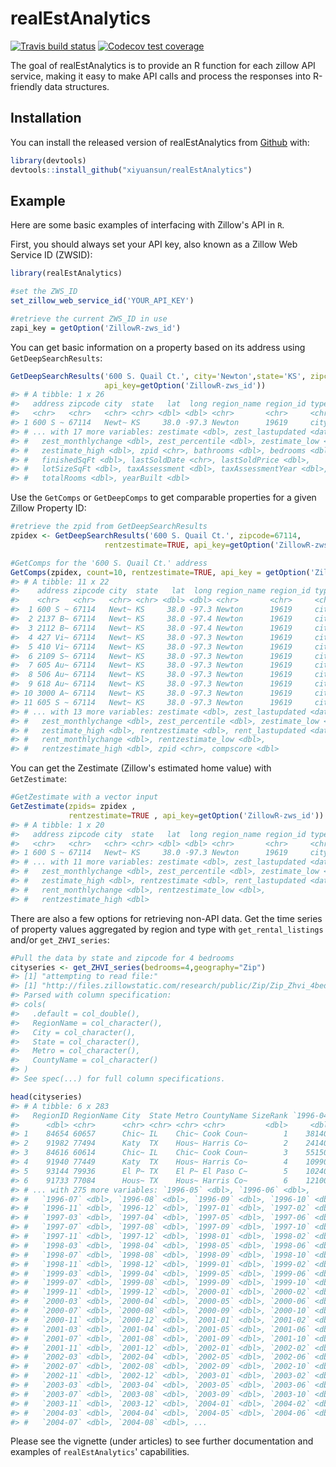 
<!-- README.md is generated from README.Rmd. Please edit that file -->
realEstAnalytics
================

<!-- badges: start -->
[![Travis build status](https://travis-ci.org/xiyuansun/realEstAnalytics.svg?branch=master)](https://travis-ci.org/xiyuansun/realEstAnalytics) [![Codecov test coverage](https://codecov.io/gh/xiyuansun/realEstAnalytics/branch/master/graph/badge.svg)](https://codecov.io/gh/xiyuansun/realEstAnalytics?branch=master) <!-- badges: end -->

The goal of realEstAnalytics is to provide an R function for each zillow API service, making it easy to make API calls and process the responses into R-friendly data structures.

Installation
------------

You can install the released version of realEstAnalytics from [Github](https://github.com) with:

``` r
library(devtools)
devtools::install_github("xiyuansun/realEstAnalytics")
```

Example
-------

Here are some basic examples of interfacing with Zillow's API in `R`.

First, you should always set your API key, also known as a Zillow Web Service ID (ZWSID):

``` r
library(realEstAnalytics)

#set the ZWS_ID
set_zillow_web_service_id('YOUR_API_KEY')
```

``` r
#retrieve the current ZWS_ID in use
zapi_key = getOption('ZillowR-zws_id')
```

You can get basic information on a property based on its address using `GetDeepSearchResults`:

``` r
GetDeepSearchResults('600 S. Quail Ct.', city='Newton',state='KS', zipcode=NULL,
                     api_key=getOption('ZillowR-zws_id'))
#> # A tibble: 1 x 26
#>   address zipcode city  state   lat  long region_name region_id type 
#>   <chr>   <chr>   <chr> <chr> <dbl> <dbl> <chr>       <chr>     <chr>
#> 1 600 S ~ 67114   Newt~ KS     38.0 -97.3 Newton      19619     city 
#> # ... with 17 more variables: zestimate <dbl>, zest_lastupdated <date>,
#> #   zest_monthlychange <dbl>, zest_percentile <dbl>, zestimate_low <dbl>,
#> #   zestimate_high <dbl>, zpid <chr>, bathrooms <dbl>, bedrooms <dbl>,
#> #   finishedSqFt <dbl>, lastSoldDate <chr>, lastSoldPrice <dbl>,
#> #   lotSizeSqFt <dbl>, taxAssessment <dbl>, taxAssessmentYear <dbl>,
#> #   totalRooms <dbl>, yearBuilt <dbl>
```

Use the `GetComps` or `GetDeepComps` to get comparable properties for a given Zillow Property ID:

``` r
#retrieve the zpid from GetDeepSearchResults
zpidex <- GetDeepSearchResults('600 S. Quail Ct.', zipcode=67114,
                     rentzestimate=TRUE, api_key=getOption('ZillowR-zws_id'))$zpid

#GetComps for the '600 S. Quail Ct.' address
GetComps(zpidex, count=10, rentzestimate=TRUE, api_key = getOption('ZillowR-zws_id'))
#> # A tibble: 11 x 22
#>    address zipcode city  state   lat  long region_name region_id type 
#>    <chr>   <chr>   <chr> <chr> <dbl> <dbl> <chr>       <chr>     <chr>
#>  1 600 S ~ 67114   Newt~ KS     38.0 -97.3 Newton      19619     city 
#>  2 2137 B~ 67114   Newt~ KS     38.0 -97.4 Newton      19619     city 
#>  3 2112 B~ 67114   Newt~ KS     38.0 -97.4 Newton      19619     city 
#>  4 427 Vi~ 67114   Newt~ KS     38.0 -97.3 Newton      19619     city 
#>  5 410 Vi~ 67114   Newt~ KS     38.0 -97.3 Newton      19619     city 
#>  6 2109 S~ 67114   Newt~ KS     38.0 -97.3 Newton      19619     city 
#>  7 605 Au~ 67114   Newt~ KS     38.0 -97.3 Newton      19619     city 
#>  8 506 Au~ 67114   Newt~ KS     38.0 -97.3 Newton      19619     city 
#>  9 618 Au~ 67114   Newt~ KS     38.0 -97.3 Newton      19619     city 
#> 10 3000 A~ 67114   Newt~ KS     38.0 -97.3 Newton      19619     city 
#> 11 605 S ~ 67114   Newt~ KS     38.0 -97.3 Newton      19619     city 
#> # ... with 13 more variables: zestimate <dbl>, zest_lastupdated <date>,
#> #   zest_monthlychange <dbl>, zest_percentile <dbl>, zestimate_low <dbl>,
#> #   zestimate_high <dbl>, rentzestimate <dbl>, rent_lastupdated <date>,
#> #   rent_monthlychange <dbl>, rentzestimate_low <dbl>,
#> #   rentzestimate_high <dbl>, zpid <chr>, compscore <dbl>
```

You can get the Zestimate (Zillow's estimated home value) with `GetZestimate`:

``` r
#GetZestimate with a vector input
GetZestimate(zpids= zpidex ,
             rentzestimate=TRUE , api_key=getOption('ZillowR-zws_id'))
#> # A tibble: 1 x 20
#>   address zipcode city  state   lat  long region_name region_id type 
#>   <chr>   <chr>   <chr> <chr> <dbl> <dbl> <chr>       <chr>     <chr>
#> 1 600 S ~ 67114   Newt~ KS     38.0 -97.3 Newton      19619     city 
#> # ... with 11 more variables: zestimate <dbl>, zest_lastupdated <date>,
#> #   zest_monthlychange <dbl>, zest_percentile <dbl>, zestimate_low <dbl>,
#> #   zestimate_high <dbl>, rentzestimate <dbl>, rent_lastupdated <date>,
#> #   rent_monthlychange <dbl>, rentzestimate_low <dbl>,
#> #   rentzestimate_high <dbl>
```

There are also a few options for retrieving non-API data. Get the time series of property values aggregated by region and type with `get_rental_listings` and/or `get_ZHVI_series`:

``` r
#Pull the data by state and zipcode for 4 bedrooms
cityseries <- get_ZHVI_series(bedrooms=4,geography="Zip")
#> [1] "attempting to read file:"
#> [1] "http://files.zillowstatic.com/research/public/Zip/Zip_Zhvi_4bedroom.csv"
#> Parsed with column specification:
#> cols(
#>   .default = col_double(),
#>   RegionName = col_character(),
#>   City = col_character(),
#>   State = col_character(),
#>   Metro = col_character(),
#>   CountyName = col_character()
#> )
#> See spec(...) for full column specifications.

head(cityseries)
#> # A tibble: 6 x 283
#>   RegionID RegionName City  State Metro CountyName SizeRank `1996-04`
#>      <dbl> <chr>      <chr> <chr> <chr> <chr>         <dbl>     <dbl>
#> 1    84654 60657      Chic~ IL    Chic~ Cook Coun~        1    381400
#> 2    91982 77494      Katy  TX    Hous~ Harris Co~        2    241400
#> 3    84616 60614      Chic~ IL    Chic~ Cook Coun~        3    551500
#> 4    91940 77449      Katy  TX    Hous~ Harris Co~        4    109900
#> 5    93144 79936      El P~ TX    El P~ El Paso C~        5    102400
#> 6    91733 77084      Hous~ TX    Hous~ Harris Co~        6    121000
#> # ... with 275 more variables: `1996-05` <dbl>, `1996-06` <dbl>,
#> #   `1996-07` <dbl>, `1996-08` <dbl>, `1996-09` <dbl>, `1996-10` <dbl>,
#> #   `1996-11` <dbl>, `1996-12` <dbl>, `1997-01` <dbl>, `1997-02` <dbl>,
#> #   `1997-03` <dbl>, `1997-04` <dbl>, `1997-05` <dbl>, `1997-06` <dbl>,
#> #   `1997-07` <dbl>, `1997-08` <dbl>, `1997-09` <dbl>, `1997-10` <dbl>,
#> #   `1997-11` <dbl>, `1997-12` <dbl>, `1998-01` <dbl>, `1998-02` <dbl>,
#> #   `1998-03` <dbl>, `1998-04` <dbl>, `1998-05` <dbl>, `1998-06` <dbl>,
#> #   `1998-07` <dbl>, `1998-08` <dbl>, `1998-09` <dbl>, `1998-10` <dbl>,
#> #   `1998-11` <dbl>, `1998-12` <dbl>, `1999-01` <dbl>, `1999-02` <dbl>,
#> #   `1999-03` <dbl>, `1999-04` <dbl>, `1999-05` <dbl>, `1999-06` <dbl>,
#> #   `1999-07` <dbl>, `1999-08` <dbl>, `1999-09` <dbl>, `1999-10` <dbl>,
#> #   `1999-11` <dbl>, `1999-12` <dbl>, `2000-01` <dbl>, `2000-02` <dbl>,
#> #   `2000-03` <dbl>, `2000-04` <dbl>, `2000-05` <dbl>, `2000-06` <dbl>,
#> #   `2000-07` <dbl>, `2000-08` <dbl>, `2000-09` <dbl>, `2000-10` <dbl>,
#> #   `2000-11` <dbl>, `2000-12` <dbl>, `2001-01` <dbl>, `2001-02` <dbl>,
#> #   `2001-03` <dbl>, `2001-04` <dbl>, `2001-05` <dbl>, `2001-06` <dbl>,
#> #   `2001-07` <dbl>, `2001-08` <dbl>, `2001-09` <dbl>, `2001-10` <dbl>,
#> #   `2001-11` <dbl>, `2001-12` <dbl>, `2002-01` <dbl>, `2002-02` <dbl>,
#> #   `2002-03` <dbl>, `2002-04` <dbl>, `2002-05` <dbl>, `2002-06` <dbl>,
#> #   `2002-07` <dbl>, `2002-08` <dbl>, `2002-09` <dbl>, `2002-10` <dbl>,
#> #   `2002-11` <dbl>, `2002-12` <dbl>, `2003-01` <dbl>, `2003-02` <dbl>,
#> #   `2003-03` <dbl>, `2003-04` <dbl>, `2003-05` <dbl>, `2003-06` <dbl>,
#> #   `2003-07` <dbl>, `2003-08` <dbl>, `2003-09` <dbl>, `2003-10` <dbl>,
#> #   `2003-11` <dbl>, `2003-12` <dbl>, `2004-01` <dbl>, `2004-02` <dbl>,
#> #   `2004-03` <dbl>, `2004-04` <dbl>, `2004-05` <dbl>, `2004-06` <dbl>,
#> #   `2004-07` <dbl>, `2004-08` <dbl>, ...
```

Please see the vignette (under articles) to see further documentation and examples of `realEstAnalytics`' capabilities.

